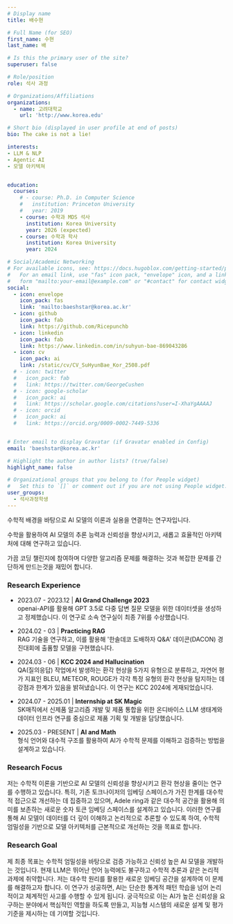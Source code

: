 ```yaml
---
# Display name
title: 배수현

# Full Name (for SEO)
first_name: 수현
last_name: 배

# Is this the primary user of the site?
superuser: false

# Role/position
role: 석사 과정

# Organizations/Affiliations
organizations:
  - name: 고려대학교
    url: 'http://www.korea.edu'

# Short bio (displayed in user profile at end of posts)
bio: The cake is not a lie!

interests:
- LLM & NLP
- Agentic AI
- 모델 아키텍쳐


education:
  courses:
    # - course: Ph.D. in Computer Science
    #   institution: Princeton University
    #   year: 2019
    - course: 수학과 MDS 석사
      institution: Korea University
      year: 2026 (expected)
    - course: 수학과 학사
      institution: Korea University
      year: 2024

# Social/Academic Networking
# For available icons, see: https://docs.hugoblox.com/getting-started/page-builder/#icons
#   For an email link, use "fas" icon pack, "envelope" icon, and a link in the
#   form "mailto:your-email@example.com" or "#contact" for contact widget.
social:
  - icon: envelope
    icon_pack: fas
    link: 'mailto:baeshstar@korea.ac.kr'
  - icon: github
    icon_pack: fab
    link: https://github.com/Ricepunchb
  - icon: linkedin
    icon_pack: fab
    link: https://www.linkedin.com/in/suhyun-bae-869043286
  - icon: cv
    icon_pack: ai
    link: /static/cv/CV_SuHyunBae_Kor_2508.pdf
  # - icon: twitter
  #   icon_pack: fab
  #   link: https://twitter.com/GeorgeCushen
  # - icon: google-scholar
  #   icon_pack: ai
  #   link: https://scholar.google.com/citations?user=I-XhaYgAAAAJ
  # - icon: orcid
  #   icon_pack: ai
  #   link: https://orcid.org/0009-0002-7449-5336


# Enter email to display Gravatar (if Gravatar enabled in Config)
email: 'baeshstar@korea.ac.kr'

# Highlight the author in author lists? (true/false)
highlight_name: false

# Organizational groups that you belong to (for People widget)
#   Set this to `[]` or comment out if you are not using People widget.
user_groups:
  - 석사과정학생
---
```


<!-- 짧은 자기소개 -->
수학적 배경을 바탕으로 AI 모델의 이론과 실용을 연결하는 연구자입니다.
<!-- 연구분야/주제 관심사 소개 -->
수학을 활용하여 AI 모델의 추론 능력과 신뢰성을 향상시키고, 새롭고 효율적인 아키텍처에 대해 연구하고 있습니다.
<!-- 그 외의 것/trivia -->
가끔 코딩 챌린지에 참여하며 다양한 알고리즘 문제를 해결하는 것과 복잡한 문제를 간단하게 만드는것을 재밌어 합니다.

### Research Experience

- 2023.07 - 2023.12 | **AI Grand Challenge 2023**    
openai-API를 활용해 GPT 3.5로 다중 답변 질문 모델을 위한 데이터셋을 생성하고 정제했습니다. 이 연구로 소속 연구실이 최종 7위를 수상했습니다.

- 2024.02 - 03 | **Practicing RAG**   
  RAG 기술을 연구하고, 이를 활용해 '한솔데코 도배하자 Q&A' 데이콘(DACON) 경진대회에 출품할 모델을 구현했습니다.

- 2024.03 - 06 | **KCC 2024 and Hallucination**   
  QA(질의응답) 작업에서 발생하는 환각 현상을 5가지 유형으로 분류하고, 자연어 평가 지표인 BLEU, METEOR, ROUGE가 각각 특정 유형의 환각 현상을 탐지하는 데 강점과 한계가 있음을 밝혀냈습니다. 이 연구는 KCC 2024에 게재되었습니다.

- 2024.07 - 2025.01 | **Internship at SK Magic**   
   SK매직에서 신제품 알고리즘 개발 및 제품 통합을 위한 온디바이스 LLM 생태계와 데이터 인프라 연구를 중심으로 제품 기획 및 개발을 담당했습니다.
  
- 2025.03 - PRESENT | **AI and Math**   
  형식 언어와 대수적 구조를 활용하여 AI가 수학적 문제를 이해하고 검증하는 방법을 설계하고 있습니다.
  

### Research Focus

저는 수학적 이론을 기반으로 AI 모델의 신뢰성을 향상시키고 환각 현상을 줄이는 연구를 수행하고 있습니다. 특히, 기존 토크나이저의 임베딩 스페이스가 가진 한계를 대수학적 접근으로 개선하는 데 집중하고 있으며, Adele ring과 같은 대수적 공간을 활용해 의미를 보존하는 새로운 숫자 토큰 임베딩 스페이스를 설계하고 있습니다. 이러한 연구를 통해 AI 모델이 데이터를 더 깊이 이해하고 논리적으로 추론할 수 있도록 하여, 수학적 엄밀성을 기반으로 모델 아키텍처를 근본적으로 개선하는 것을 목표로 합니다.


### Research Goal

제 최종 목표는 수학적 엄밀성을 바탕으로 검증 가능하고 신뢰성 높은 AI 모델을 개발하는 것입니다. 현재 LLM은 뛰어난 언어 능력에도 불구하고 수학적 추론과 같은 논리적 과제에 취약합니다. 저는 대수학 원리를 활용한 새로운 임베딩 공간을 설계하여 이 문제를 해결하고자 합니다. 이 연구가 성공하면, AI는 단순한 통계적 패턴 학습을 넘어 논리적이고 체계적인 사고를 수행할 수 있게 됩니다. 궁극적으로 이는 AI가 높은 신뢰성을 요구하는 분야에서 핵심적인 역할을 하도록 만들고, 지능형 시스템의 새로운 설계 및 평가 기준을 제시하는 데 기여할 것입니다.
